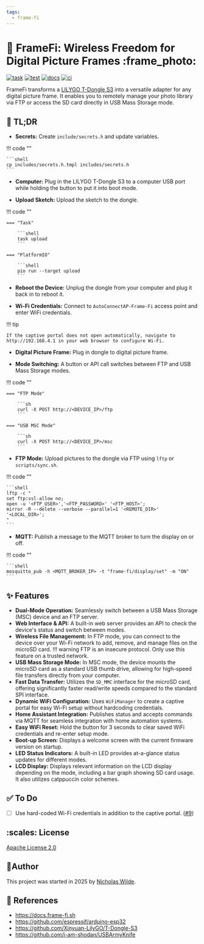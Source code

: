 ```yaml
---
tags:
  - frame-fi
---
```

# :signal_strength: FrameFi: Wireless Freedom for Digital Picture Frames :frame_photo:

[![task](https://img.shields.io/badge/Task-Enabled-brightgreen?style=for-the-badge&logo=task&logoColor=white)](https://taskfile.dev/#/)
[![test](https://img.shields.io/github/actions/workflow/status/nicholaswilde/frame-fi/test.yaml?label=test&style=for-the-badge&branch=main)](https://github.com/nicholaswilde/frame-fi/actions/workflows/test.yaml)
[![docs](https://img.shields.io/github/actions/workflow/status/nicholaswilde/frame-fi/docs.yaml?label=docs&style=for-the-badge&branch=main)](https://github.com/nicholaswilde/frame-fi/actions/workflows/docs.yaml)
[![ci](https://img.shields.io/github/actions/workflow/status/nicholaswilde/frame-fi/ci.yaml?label=ci&style=for-the-badge&branch=v0.1.0)](https://github.com/nicholaswilde/frame-fi/actions/workflows/ci.yaml)


FrameFi transforms a [LILYGO T-Dongle S3][1] into a versatile adapter for any digital picture frame. It enables you to remotely manage your photo library via FTP or access the SD card directly in USB Mass Storage mode.

## :rocket: TL;DR

- **Secrets:** Create `include/secrets.h` and update variables.

!!! code ""

    ```shell
    cp includes/secrets.h.tmpl includes/secrets.h
    ```

- **Computer:** Plug in the LILYGO T-Dongle S3 to a computer USB port while holding the button to put it into boot mode.

- **Upload Sketch:** Upload the sketch to the dongle.

!!! code ""

    === "Task"

        ```shell
        task upload
        ```

    === "PlatformIO"

        ```shell
        pio run --target upload
        ```

- **Reboot the Device:** Unplug the dongle from your computer and plug it back in to reboot it.

- **Wi-Fi Credentials:** Connect to `AutoConnectAP-Frame-Fi` access point and enter WiFi credentials.

!!! tip

    If the captive portal does not open automatically, navigate to http://192.168.4.1 in your web browser to configure Wi-Fi.

- **Digital Picture Frame:** Plug in dongle to digital picture frame.

- **Mode Switching:** A button or API call switches between FTP and USB Mass Storage modes.

!!! code ""

    === "FTP Mode"

        ```sh
        curl -X POST http://<DEVICE_IP>/ftp
        ```

    === "USB MSC Mode"

        ```sh
        curl -X POST http://<DEVICE_IP>/msc
        ```

- **FTP Mode:** Upload pictures to the dongle via FTP using `lftp` or `scripts/sync.sh`.

!!! code ""

    ```shell
    lftp -c "
    set ftp:ssl-allow no;
    open -u '<FTP_USER>','<FTP_PASSWORD>' '<FTP_HOST>';
    mirror -R --delete --verbose --parallel=1 '<REMOTE_DIR>' '<LOCAL_DIR>';
    "
    ```

- **MQTT:** Publish a message to the MQTT broker to turn the display on or off.

!!! code ""

    ```shell
    mosquitto_pub -h <MQTT_BROKER_IP> -t "frame-fi/display/set" -m "ON"
    ```

## :sparkles: Features

- **Dual-Mode Operation:** Seamlessly switch between a USB Mass Storage (MSC) device and an FTP server.
- **Web Interface & API:** A built-in web server provides an API to check the device's status and switch between modes.
- **Wireless File Management:** In FTP mode, you can connect to the device over your Wi-Fi network to add, remove, and manage files on the microSD card.
!!! warning
    FTP is an insecure protocol. Only use this feature on a trusted network.
- **USB Mass Storage Mode:** In MSC mode, the device mounts the microSD card as a standard USB thumb drive, allowing for high-speed file transfers directly from your computer.
- **Fast Data Transfer:** Utilizes the `SD_MMC` interface for the microSD card, offering significantly faster read/write speeds compared to the standard SPI interface.
- **Dynamic WiFi Configuration:** Uses `WiFiManager` to create a captive portal for easy Wi-Fi setup without hardcoding credentials.
- **Home Assistant Integration:** Publishes status and accepts commands via MQTT for seamless integration with home automation systems.
- **Easy WiFi Reset:** Hold the button for 3 seconds to clear saved WiFi credentials and re-enter setup mode.
- **Boot-up Screen:** Displays a welcome screen with the current firmware version on startup.
- **LED Status Indicators:** A built-in LED provides at-a-glance status updates for different modes.
- **LCD Display:** Displays relevant information on the LCD display depending on the mode, including a bar graph showing SD card usage. It also utilizes catppuccin color schemes.

## :white_check_mark: To Do

- [ ] Use hard-coded Wi-Fi credentials in addition to the captive portal. ([#9](https://github.com/nicholaswilde/frame-fi/issues/9))

## :scales: License

[Apache License 2.0](https://raw.githubusercontent.com/nicholaswilde/homelab/refs/heads/main/docs/LICENSE)

## :pencil:Author

This project was started in 2025 by [Nicholas Wilde][2].

## :link: References

- <https://docs.frame-fi.sh>
- <https://github.com/espressif/arduino-esp32>
- <https://github.com/Xinyuan-LilyGO/T-Dongle-S3>
- <https://github.com/i-am-shodan/USBArmyKnife>

[1]: <https://lilygo.cc/products/t-dongle-s3>
[2]: <https://github.com/nicholaswilde>
